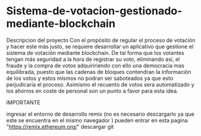 # Sistema-de-votacion-gestionado-mediante-blockchain
Descripcion del proyecto
Con el propósito de regular el proceso de votación y hacer este más justo, se requiere desarrollar un aplicativo que gestione el sistema de votación mediante blockchain. De tal forma que los votantes tengan más seguridad a la hora de registrar su voto, eliminando así, el fraude y la compra de votos adquiririendo con ello una democracia mas equilibrada, puesto que las cadenas de bloques contendran la información de los votos y estos mismos no podran ser saboteados ya que esto perjudicaría el proceso. Asimismo el recuento de votos sera automatizado y los ahorros en coste de personal son un punto a favor para esta idea.

IMPORTANTE

ingresar el entorno de desarrollo  remix (no es necesario descargarlo ya que este se encuentra en el mismo navegador ) pueden entrar en esta pagina "https://remix.ethereum.org/"
descargar git 
